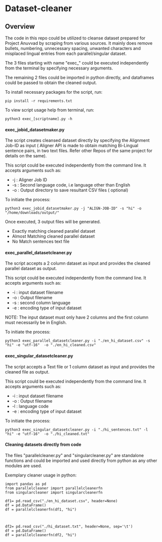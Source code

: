 # Dataset-cleaner

## Overview

The code in this repo could be utilized to cleanse dataset prepared for Project Anuvvad by scraping from various sources. 
It mainly does remove bullets, numbering, unnecessary spacing, unwanted characters and misplaced lingual entries from each parallel/singular dataset.

The 3 files starting with name "exec_" could be executed independently from the terminal by specifying necessary arguments.

The remaining 2 files could be imported in python directly, and dataframes could be passed to obtain the cleaned output.

To install necessary packages for the script, run:

    pip install -r requirements.txt

To view script usage help from terminal, run:

    python3 exec_[scriptname].py -h


#### exec_jobid_datasetmaker.py

The script creates cleansed dataset directly by specifying the Alignment Job-ID as input ( Aligner API is made to obtain matching Bi-Lingual sentence pairs, in two text files. Refer other Repos of the same project for details on the same).

This script could be executed independently from the command line. It accepts arguments such as:

* -j : Aligner Job ID
* -s : Second language code, i.e language other than English
* -o : Output directory to save resultant CSV files ( optional)

To initiate the process:

    python3 exec_jobid_datasetmaker.py -j "ALIGN-JOB-ID" -s "hi" -o "/home/downloads/output/"

Once executed, 3 output files will be generated.

* Exactly matching cleaned parallel dataset
* Almost Matching cleaned parallel dataset
* No Match sentences text file

#### exec_parallel_datasetcleaner.py

The script accepts a 2 column dataset as input and provides the cleaned parallel dataset as output.

This script could be executed independently from the command line. It accepts arguments such as:

* -i : input dataset filename
* -o : Output filename
* -s : second column language
* -e : encoding type of input dataset

NOTE: The input dataset must only have 2 columns and the first column must necessarily be in English.

To initiate the process:

    python3 exec_parallel_datasetcleaner.py -i "./en_hi_dataset.csv" -s "hi" -e "utf-16"  -o "./en_hi_cleaned.csv" 

#### exec_singular_datasetcleaner.py

The script accepts a Text file or 1 column dataset as input and provides the cleaned file as output.

This script could be executed independently from the command line. It accepts arguments such as:

* -i : input dataset filename
* -o : Output filename
* -l : language code
* -e : encoding type of input dataset

To initiate the process:

    python3 exec_singular_datasetcleaner.py -i "./hi_sentences.txt" -l "hi" -e "utf-16"  -o "./hi_cleaned.txt"

 #### Cleaning datasets directly from code

 The files "parallelcleaner.py" and "singularcleaner.py" are standalone functions and could be imported and used directly from python as any other modules are used.

Exemplary cleaner usage in python:

    import pandas as pd
    from parallelcleaner import parallelcleanerfn
    from singularcleaner import singularcleanerfn

    df1= pd.read_csv("./en_hi_dataset.csv", header=None)
    df = pd.DataFrame()
    df = parallelcleanerfn(df1, "hi")

    

    df2= pd.read_csv("./hi_dataset.txt", header=None, sep='\t')
    df = pd.DataFrame()
    df = parallelcleanerfn(df2, "hi")


